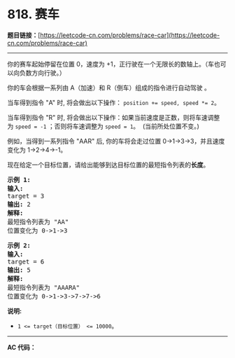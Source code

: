 # 818. 赛车

**题目链接：**[https://leetcode-cn.com/problems/race-car](https://leetcode-cn.com/problems/race-car)

---

<div class="content__1Y2H">
 <div class="notranslate">
  <p>你的赛车起始停留在位置 0，速度为 +1，正行驶在一个无限长的数轴上。（车也可以向负数方向行驶。）</p> 
  <p>你的车会根据一系列由 A（加速）和 R（倒车）组成的指令进行自动驾驶&nbsp;。</p> 
  <p>当车得到指令 "A" 时, 将会做出以下操作：&nbsp;<code>position += speed, speed *= 2</code>。</p> 
  <p>当车得到指令 "R" 时, 将会做出以下操作：如果当前速度是正数，则将车速调整为&nbsp;<code>speed = -1</code>&nbsp;；否则将车速调整为&nbsp;<code>speed = 1</code>。&nbsp; (当前所处位置不变。)</p> 
  <p>例如，当得到一系列指令 "AAR" 后, 你的车将会走过位置 0-&gt;1-&gt;3-&gt;3，并且速度变化为&nbsp;1-&gt;2-&gt;4-&gt;-1。</p> 
  <p>现在给定一个目标位置，请给出能够到达目标位置的最短指令列表的<strong>长度</strong>。</p> 
  <pre class="language-text"><strong>示例 1:</strong>
<strong>输入:</strong> 
target = 3
<strong>输出:</strong> 2
<strong>解释:</strong> 
最短指令列表为 "AA"
位置变化为 0-&gt;1-&gt;3
</pre> 
  <pre class="language-text"><strong>示例 2:</strong>
<strong>输入:</strong> 
target = 6
<strong>输出:</strong> 5
<strong>解释:</strong> 
最短指令列表为 "AAARA"
位置变化为 0-&gt;1-&gt;3-&gt;7-&gt;7-&gt;6
</pre> 
  <p><strong>说明: </strong></p> 
  <ul> 
   <li><code>1 &lt;= target（目标位置） &lt;= 10000</code>。</li> 
  </ul> 
 </div>
</div>

---

**AC 代码：**

```java

```